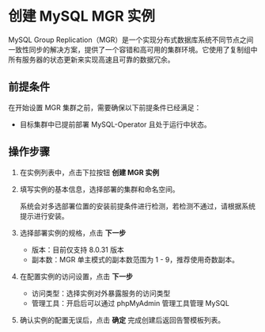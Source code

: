 # 创建 MySQL MGR 实例

MySQL Group Replication（MGR）是一个实现分布式数据库系统不同节点之间一致性同步的解决方案，提供了一个容错和高可用的集群环境。它使用了复制组中所有服务器的状态更新来实现高速且可靠的数据冗余。

## 前提条件

在开始设置 MGR 集群之前，需要确保以下前提条件已经满足：

- 目标集群中已提前部署 MySQL-Operator 且处于运行中状态。

## 操作步骤

1. 在实例列表中，点击下拉按钮 __创建 MGR 实例__

2. 填写实例的基本信息，选择部署的集群和命名空间。

    系统会对多选部署位置的安装前提条件进行检测，若检测不通过，请根据系统提示进行安装。

3. 选择部署实例的规格，点击 __下一步__

    - 版本：目前仅支持 8.0.31 版本
    - 副本数：MGR 单主模式的副本数范围为 1 - 9，推荐使用奇数副本。

4. 在配置实例的访问设置，点击 __下一步__

    - 访问类型：选择实例对外暴露服务的访问类型
    - 管理工具：开启后可以通过 phpMyAdmin 管理工具管理 MySQL

5. 确认实例的配置无误后，点击 **确定** 完成创建后返回告警模板列表。
